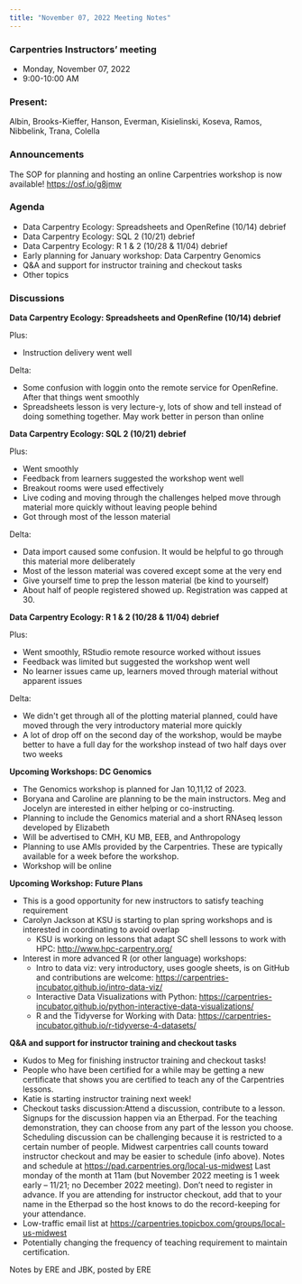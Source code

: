 ```yaml
---
title: "November 07, 2022 Meeting Notes"
---
```

### Carpentries Instructors’ meeting
- Monday, November 07, 2022
- 9:00-10:00 AM

### Present:
Albin, Brooks-Kieffer, Hanson, Everman, Kisielinski, Koseva, Ramos, Nibbelink, Trana, Colella

### Announcements
The SOP for planning and hosting an online Carpentries workshop is now available! https://osf.io/g8jmw  

### Agenda
- Data Carpentry Ecology: Spreadsheets and OpenRefine (10/14) debrief 
- Data Carpentry Ecology: SQL 2 (10/21) debrief
- Data Carpentry Ecology: R 1 & 2 (10/28 & 11/04) debrief
- Early planning for January workshop: Data Carpentry Genomics
- Q&A and support for instructor training and checkout tasks
- Other topics

### Discussions

**Data Carpentry Ecology: Spreadsheets and OpenRefine (10/14) debrief**

Plus:

- Instruction delivery went well

Delta:

- Some confusion with loggin onto the remote service for OpenRefine. After that things went smoothly
- Spreadsheets lesson is very lecture-y, lots of show and tell instead of doing something together. May work better in person than online


**Data Carpentry Ecology: SQL 2 (10/21) debrief**

Plus:

- Went smoothly
- Feedback from learners suggested the workshop went well
- Breakout rooms were used effectively
- Live coding and moving through the challenges helped move through material more quickly without leaving people behind
- Got through most of the lesson material

Delta:

- Data import caused some confusion. It would be helpful to go through this material more deliberately
- Most of the lesson material was covered except some at the very end
- Give yourself time to prep the lesson material (be kind to yourself)
- About half of people registered showed up. Registration was capped at 30.


**Data Carpentry Ecology: R 1 & 2 (10/28 & 11/04) debrief**

Plus:

- Went smoothly, RStudio remote resource worked without issues
- Feedback was limited but suggested the workshop went well
- No learner issues came up, learners moved through material without apparent issues

Delta:

- We didn't get through all of the plotting material planned, could have moved through the very introductory material more quickly
- A lot of drop off on the second day of the workshop, would be maybe better to have a full day for the workshop instead of two half days over two weeks


**Upcoming Workshops: DC Genomics**

- The Genomics workshop is planned for Jan 10,11,12 of 2023. 
- Boryana and Caroline are planning to be the main instructors. Meg and Jocelyn are interested in either helping or co-instructing.
- Planning to include the Genomics material and a short RNAseq lesson developed by Elizabeth
- Will be advertised to CMH, KU MB, EEB, and Anthropology
- Planning to use AMIs provided by the Carpentries. These are typically available for a week before the workshop.
- Workshop will be online


**Upcoming Workshop: Future Plans**

- This is a good opportunity for new instructors to satisfy teaching requirement
- Carolyn Jackson at KSU is starting to plan spring workshops and is interested in coordinating to avoid overlap
  - KSU is working on lessons that adapt SC shell lessons to work with HPC:  http://www.hpc-carpentry.org/ 
- Interest in more advanced R (or other language) workshops:
  - Intro to data viz: very introductory, uses google sheets, is on GitHub and contributions are welcome: https://carpentries-incubator.github.io/intro-data-viz/ 
  - Interactive Data Visualizations with Python: https://carpentries-incubator.github.io/python-interactive-data-visualizations/
  - R and the Tidyverse for Working with Data: https://carpentries-incubator.github.io/r-tidyverse-4-datasets/ 


**Q&A and support for instructor training and checkout tasks**

- Kudos to Meg for finishing instructor training and checkout tasks!
- People who have been certified for a while may be getting a new certificate that shows you are certified to teach any of the Carpentries lessons.
- Katie is starting instructor training next week!
- Checkout tasks discussion:Attend a discussion, contribute to a lesson. Signups for the discussion happen via an Etherpad.  For the teaching demonstration, they can choose from any part of the lesson you choose. Scheduling discussion can be challenging because it is restricted to a certain number of people. Midwest carpentries call counts toward instructor checkout and may be easier to schedule (info above). Notes and schedule at https://pad.carpentries.org/local-us-midwest Last monday of the month at 11am (but November 2022 meeting is 1 week early – 11/21; no December 2022 meeting). Don’t need to register in advance. If you are attending for instructor checkout, add that to your name in the Etherpad so the host knows to do the record-keeping for your attendance.
- Low-traffic email list at https://carpentries.topicbox.com/groups/local-us-midwest 
- Potentially changing the frequency of teaching requirement to maintain certification.  
 


Notes by ERE and JBK, posted by ERE
